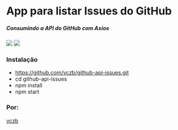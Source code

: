 # App para listar Issues do GitHub

##### Consumindo a API do GitHub com Axios

<img src="https://firebasestorage.googleapis.com/v0/b/imagestorage-4f902.appspot.com/o/GitHub%2Fgithub-api-issues%2Fgithub-api-issues.png?alt=media&token=2601a675-082b-4225-858d-c497afc51d06" />

<img src="https://firebasestorage.googleapis.com/v0/b/imagestorage-4f902.appspot.com/o/GitHub%2Fgithub-api-issues%2Fgithub-api-issues-listar.png?alt=media&token=9664d16e-2528-4de6-bce5-38ee6b363435" />


### Instalação

- https://github.com/vczb/github-api-issues.git
- cd github-api-issues
- npm install
- npm start


### Por: 

[vczb](https://github.com/vczb)
